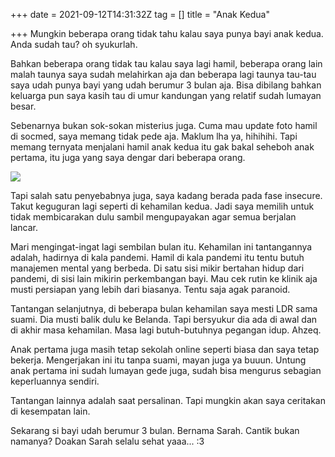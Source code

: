 +++
date = 2021-09-12T14:31:32Z
tag = []
title = "Anak Kedua"

+++
Mungkin beberapa orang tidak tahu kalau saya punya bayi anak kedua. Anda sudah tau? oh syukurlah. 

Bahkan beberapa orang tidak tau kalau saya lagi hamil, beberapa orang lain malah taunya saya sudah melahirkan aja dan beberapa lagi taunya tau-tau saya udah punya bayi yang udah berumur 3 bulan aja. Bisa dibilang bahkan keluarga pun saya kasih tau di umur kandungan yang relatif sudah lumayan besar. 

Sebenarnya bukan sok-sokan misterius juga. Cuma mau update foto hamil di socmed, saya memang tidak pede aja. Maklum lha ya, hihihihi. Tapi memang ternyata menjalani hamil anak kedua itu gak bakal seheboh anak pertama, itu juga yang saya dengar dari beberapa orang. 

![](/img/uploads/photo_2021-09-12-23-36-22.jpeg)

Tapi salah satu penyebabnya juga, saya kadang berada pada fase insecure. Takut keguguran lagi seperti di kehamilan kedua. Jadi saya memilih untuk tidak membicarakan dulu sambil mengupayakan agar semua berjalan lancar.

Mari mengingat-ingat lagi sembilan bulan itu. Kehamilan ini tantangannya adalah, hadirnya di kala pandemi. Hamil di kala pandemi itu tentu butuh manajemen mental yang berbeda. Di satu sisi mikir bertahan hidup dari pandemi, di sisi lain mikirin perkembangan bayi. Mau cek rutin ke klinik aja musti persiapan yang lebih dari biasanya. Tentu saja agak paranoid. 

Tantangan selanjutnya, di beberapa bulan kehamilan saya mesti LDR sama suami. Dia musti balik dulu ke Belanda. Tapi bersyukur dia ada di awal dan di akhir masa kehamilan. Masa lagi butuh-butuhnya pegangan idup. Ahzeq. 

Anak pertama juga masih tetap sekolah online seperti biasa dan saya tetap bekerja. Mengerjakan ini itu tanpa suami, mayan juga ya buuun. Untung anak pertama ini sudah lumayan gede juga, sudah bisa mengurus sebagian keperluannya sendiri. 

Tantangan lainnya adalah saat persalinan. Tapi mungkin akan saya ceritakan di kesempatan lain. 

Sekarang si bayi udah berumur 3 bulan. Bernama Sarah. Cantik bukan namanya? Doakan Sarah selalu sehat yaaa... :3